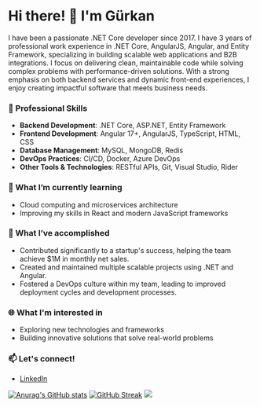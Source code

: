 # Hi there! 👋 I'm Gürkan

I have been a passionate .NET Core developer since 2017. I have 3 years of professional work experience in .NET Core, AngularJS, Angular, and Entity Framework, specializing in building scalable web applications and B2B integrations. I focus on delivering clean, maintainable code while solving complex problems with performance-driven solutions. With a strong emphasis on both backend services and dynamic front-end experiences, I enjoy creating impactful software that meets business needs.

### 💼 Professional Skills
- **Backend Development**: .NET Core, ASP.NET, Entity Framework
- **Frontend Development**: Angular 17+, AngularJS, TypeScript, HTML, CSS
- **Database Management**: MySQL, MongoDB, Redis
- **DevOps Practices**: CI/CD, Docker, Azure DevOps
- **Other Tools & Technologies**: RESTful APIs, Git, Visual Studio, Rider

### 🌱 What I’m currently learning
- Cloud computing and microservices architecture
- Improving my skills in React and modern JavaScript frameworks

### 🚀 What I’ve accomplished
- Contributed significantly to a startup's success, helping the team achieve $1M in monthly net sales.
- Created and maintained multiple scalable projects using .NET and Angular.
- Fostered a DevOps culture within my team, leading to improved deployment cycles and development processes.

### 🌐 What I'm interested in
- Exploring new technologies and frameworks
- Building innovative solutions that solve real-world problems

### 📫 Let's connect!
- [LinkedIn](https://linkedin.com/in/gurkansanli)





[![Anurag's GitHub stats](https://github-readme-stats-one-teal.vercel.app/api?username=gurkansanli)](https://github.com/anuraghazra/github-readme-stats)
[![GitHub Streak](https://streak-stats.demolab.com/?user=gurkansanli)](https://git.io/streak-stats)
[![](https://visitcount.itsvg.in/api?id=gurkansanli&label=Profile%20Views&color=1&icon=5&pretty=false)](https://visitcount.itsvg.in)

